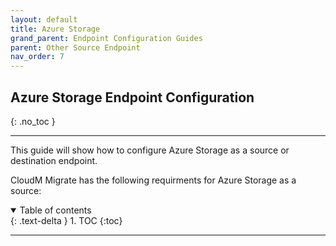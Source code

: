 ```yaml
---
layout: default
title: Azure Storage
grand_parent: Endpoint Configuration Guides
parent: Other Source Endpoint
nav_order: 7
---
```


## Azure Storage Endpoint Configuration
{: .no_toc }

---

This guide will show how to configure Azure Storage as a source or destination endpoint. 

CloudM Migrate has the following requirments for Azure Storage as a source:

<a name="top"></a>
<details open markdown="block">
  <summary>
    Table of contents
  </summary>
  {: .text-delta }
1. TOC
{:toc}
</details>

---
